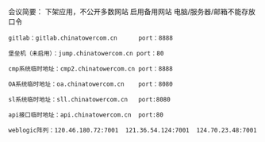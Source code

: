 会议简要：
    下架应用，不公开多数网站
    启用备用网站
    电脑/服务器/邮箱不能存放口令
    
    
    
    gitlab：gitlab.chinatowercom.cn      port：8888
    
    堡垒机（未启用）：jump.chinatowercom.cn port：80
    
    cmp系统临时地址：cmp2.chinatowercom.cn port：8888
    
    OA系统临时地址：oa.chinatowercom.cn    port：8080
    
    sl系统临时地址：sll.chinatowercom.cn   port:8080
    
    api接口临时地址：api.chinatowercom.cn  port:80
    
    weblogic阵列：120.46.180.72:7001  121.36.54.124:7001  124.70.23.48:7001
    
